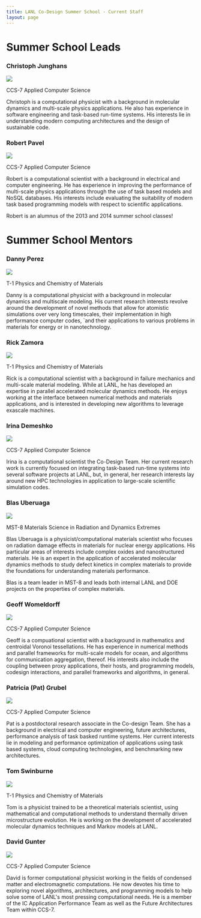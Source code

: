 ```yaml
---
title: LANL Co-Design Summer School - Current Staff
layout: page
---
```


# Summer School Leads

### Christoph Junghans
![](images/junghans.jpg)

CCS-7 Applied Computer Science

 Christoph is a computational physicist with a background in molecular dynamics and multi-scale physics applications. He also has experience in software engineering and task-based run-time systems. His interests lie in understanding modern computing architectures and the design of sustainable code.

### Robert Pavel
![](images/pavel-crop-u841.jpg)

CCS-7 Applied Computer Science

Robert is a computational scientist with a background in electrical and computer engineering. He has experience in improving the performance of multi-scale physics applications through the use of task based models and NoSQL databases. His interests include evaluating the suitability of modern task based programming models with respect to scientific applications.

Robert is an alumnus of the 2013 and 2014 summer school classes!

# Summer School Mentors

### Danny Perez
![](images/perez.jpg)

 T-1 Physics and Chemistry of Materials

Danny is a computational physicist with a background in molecular dynamics and multiscale modeling. His current research interests revolve around the development of novel methods that allow for atomistic simulations over very long timescales, their implementation in high performance computer codes, `and their applications to various problems in materials for energy or in nanotechnology.

### Rick Zamora
![](images/zamora.jpg)
   
 T-1 Physics and Chemistry of Materials

Rick is a computational scientist with a background in failure mechanics and multi-scale material modeling. While at LANL, he has developed an expertise in parallel accelerated molecular dynamics methods. He enjoys working at the interface between numerical methods and materials applications, and is interested in developing new algorithms to leverage exascale machines.

### Irina Demeshko
![](images/irina.jpg)

CCS-7 Applied Computer Science

Irina is a computational scientist the Co-Design Team. Her current research work is currently focused on integrating task-based run-time systems into several software projects at LANL, but, in general, her research interests lay around new HPC technologies in application to large-scale scientific simulation codes.

### Blas Uberuaga
![](images/blas-crop.jpg)

MST-8 Materials Science in Radiation and Dynamics Extremes

Blas Uberuaga is a physicist/computational materials scientist who focuses on radiation damage effects in materials for nuclear energy applications. His particular areas of interests include complex oxides and nanostructured materials. He is an expert in the application of accelerated molecular dynamics methods to study defect kinetics in complex materials to provide the foundations for understanding materials performance.

Blas is a team leader in MST-8 and leads both internal LANL and DOE projects on the properties of complex materials.

### Geoff Womeldorff
![](images/geoff-1.jpg)

CCS-7 Applied Computer Science

Geoff is a compuational scientist with a background in mathematics and centroidal Voronoi tessellations. He has experience in numerical methods and parallel frameworks for multi-scale models for ocean, and algorithms for communication aggregation, thereof. His interests also include the coupling between proxy applications, their hosts, and programming models, codesign interactions, and parallel frameworks and algorithms, in general.


### Patricia (Pat) Grubel
![](images/grubel.png)

CCS-7 Applied Computer Science

Pat is a postdoctoral research associate in the Co-design Team. She has a background in electrical and computer engineering, future architectures, performance analysis of task basked runtime systems.  Her current interests lie in modeling and performance optimization of applications using task based systems, cloud computing technologies, and benchmarking new architectures.

### Tom Swinburne
![](images/tom-swinburne.jpg)

 T-1 Physics and Chemistry of Materials

Tom is a physicist trained to be a theoretical materials scientist, using mathematical and computational methods to understand thermally driven microstructure evolution. He is working on the development of accelerated molecular dynamics techniques and Markov models at LANL.

### David Gunter
![](images/gunter.jpg)

CCS-7 Applied Computer Science

David is former computational physicist working in the fields of condensed matter and electromagnetic computations. He now devotes his time to exploring novel algorithms, architectures, and programming models to help solve some of LANL's most pressing computational needs. He is a member of the IC Application Performance Team as well as the Future Architectures Team within CCS-7.
